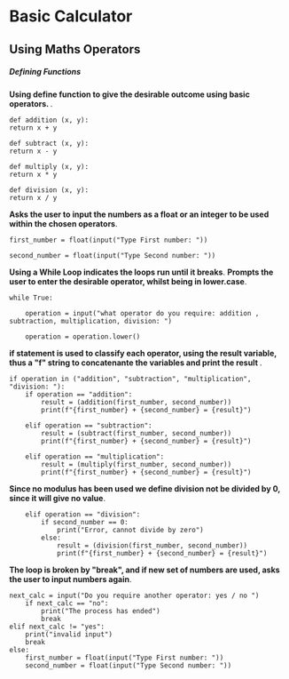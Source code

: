 <h1>Basic Calculator</h1>
<h2>Using Maths Operators</h2>

<h5>Defining Functions</h5>

<strong>Using define function to give the desirable outcome using basic operators.
</strong>.

    def addition (x, y):
    return x + y

    def subtract (x, y):
    return x - y

    def multiply (x, y):
    return x * y

    def division (x, y):
    return x / y

<strong>Asks the user to input the numbers as a float or an integer to be used within the chosen operators</strong>.

    first_number = float(input("Type First number: "))

    second_number = float(input("Type Second number: "))

<strong>Using a While Loop indicates the loops run until it breaks</strong>.
<strong>Prompts the user to enter the desirable operator, whilst being in lower.case</strong>.
    
    while True:

        operation = input("what operator do you require: addition , subtraction, multiplication, division: ")
    
        operation = operation.lower()

<strong>if statement is used to classify each operator, using the result variable, thus a "f" string to concatenante the variables and print the result </strong>.

    if operation in ("addition", "subtraction", "multiplication", "division: "):
        if operation == "addition":
            result = (addition(first_number, second_number))
            print(f"{first_number} + {second_number} = {result}")

        elif operation == "subtraction":
            result = (subtract(first_number, second_number))
            print(f"{first_number} + {second_number} = {result}")

        elif operation == "multiplication":
            result = (multiply(first_number, second_number))
            print(f"{first_number} + {second_number} = {result}")

<strong>Since no modulus has been used we define division not be divided by 0, since it will give no value</strong>.

        elif operation == "division":
            if second_number == 0:
                print("Error, cannot divide by zero")
            else:
                result = (division(first_number, second_number))
                print(f"{first_number} + {second_number} = {result}")

<strong>The loop is broken by "break", and if new set of numbers are used, asks the user to input numbers again</strong>.

    next_calc = input("Do you require another operator: yes / no ")
        if next_calc == "no":
            print("The process has ended")
            break
    elif next_calc != "yes":
        print("invalid input")
        break
    else:
        first_number = float(input("Type First number: "))
        second_number = float(input("Type Second number: "))